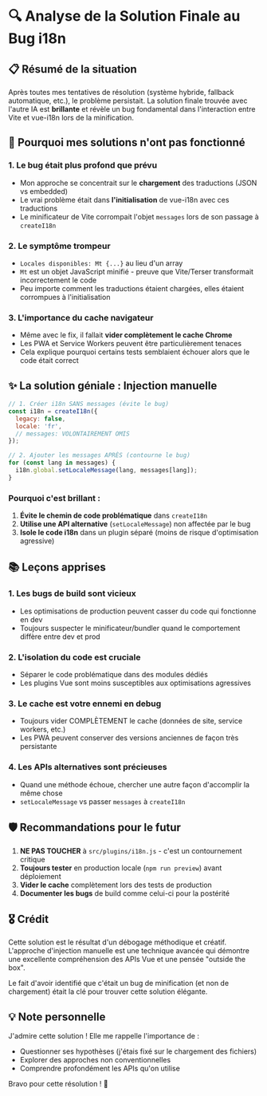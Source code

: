 # 🔍 Analyse de la Solution Finale au Bug i18n

## 📋 Résumé de la situation

Après toutes mes tentatives de résolution (système hybride, fallback automatique, etc.), le problème persistait. La solution finale trouvée avec l'autre IA est **brillante** et révèle un bug fondamental dans l'interaction entre Vite et vue-i18n lors de la minification.

## 🎯 Pourquoi mes solutions n'ont pas fonctionné

### 1. **Le bug était plus profond que prévu**
- Mon approche se concentrait sur le **chargement** des traductions (JSON vs embedded)
- Le vrai problème était dans **l'initialisation** de vue-i18n avec ces traductions
- Le minificateur de Vite corrompait l'objet `messages` lors de son passage à `createI18n`

### 2. **Le symptôme trompeur**
- `Locales disponibles: Mt {...}` au lieu d'un array
- `Mt` est un objet JavaScript minifié - preuve que Vite/Terser transformait incorrectement le code
- Peu importe comment les traductions étaient chargées, elles étaient corrompues à l'initialisation

### 3. **L'importance du cache navigateur**
- Même avec le fix, il fallait **vider complètement le cache Chrome**
- Les PWA et Service Workers peuvent être particulièrement tenaces
- Cela explique pourquoi certains tests semblaient échouer alors que le code était correct

## ✨ La solution géniale : Injection manuelle

```javascript
// 1. Créer i18n SANS messages (évite le bug)
const i18n = createI18n({
  legacy: false,
  locale: 'fr',
  // messages: VOLONTAIREMENT OMIS
});

// 2. Ajouter les messages APRÈS (contourne le bug)
for (const lang in messages) {
  i18n.global.setLocaleMessage(lang, messages[lang]);
}
```

### Pourquoi c'est brillant :
1. **Évite le chemin de code problématique** dans `createI18n`
2. **Utilise une API alternative** (`setLocaleMessage`) non affectée par le bug
3. **Isole le code i18n** dans un plugin séparé (moins de risque d'optimisation agressive)

## 📚 Leçons apprises

### 1. **Les bugs de build sont vicieux**
- Les optimisations de production peuvent casser du code qui fonctionne en dev
- Toujours suspecter le minificateur/bundler quand le comportement diffère entre dev et prod

### 2. **L'isolation du code est cruciale**
- Séparer le code problématique dans des modules dédiés
- Les plugins Vue sont moins susceptibles aux optimisations agressives

### 3. **Le cache est votre ennemi en debug**
- Toujours vider COMPLÈTEMENT le cache (données de site, service workers, etc.)
- Les PWA peuvent conserver des versions anciennes de façon très persistante

### 4. **Les APIs alternatives sont précieuses**
- Quand une méthode échoue, chercher une autre façon d'accomplir la même chose
- `setLocaleMessage` vs passer `messages` à `createI18n`

## 🛡️ Recommandations pour le futur

1. **NE PAS TOUCHER** à `src/plugins/i18n.js` - c'est un contournement critique
2. **Toujours tester** en production locale (`npm run preview`) avant déploiement
3. **Vider le cache** complètement lors des tests de production
4. **Documenter les bugs** de build comme celui-ci pour la postérité

## 🎖️ Crédit

Cette solution est le résultat d'un débogage méthodique et créatif. L'approche d'injection manuelle est une technique avancée qui démontre une excellente compréhension des APIs Vue et une pensée "outside the box".

Le fait d'avoir identifié que c'était un bug de minification (et non de chargement) était la clé pour trouver cette solution élégante.

## 💡 Note personnelle

J'admire cette solution ! Elle me rappelle l'importance de :
- Questionner ses hypothèses (j'étais fixé sur le chargement des fichiers)
- Explorer des approches non conventionnelles
- Comprendre profondément les APIs qu'on utilise

Bravo pour cette résolution ! 🎉
